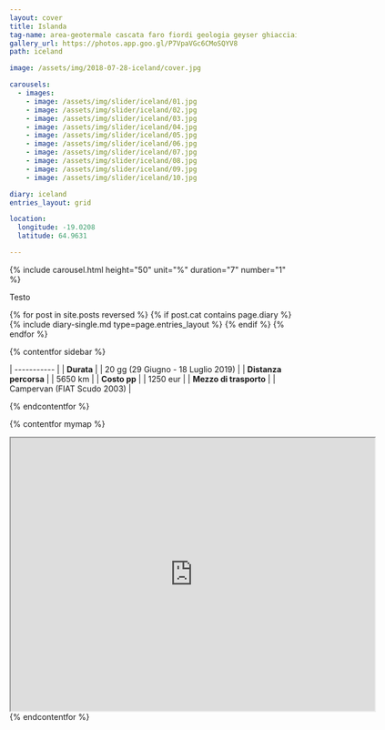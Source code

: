```yaml
---
layout: cover
title: Islanda
tag-name: area-geotermale cascata faro fiordi geologia geyser ghiacciaio laguna-glaciale porto pulcinella-di-mare relitto scogliera spiaggia vulcano
gallery_url: https://photos.app.goo.gl/P7VpaVGc6CMoSQYV8
path: iceland

image: /assets/img/2018-07-28-iceland/cover.jpg

carousels:
  - images: 
    - image: /assets/img/slider/iceland/01.jpg
    - image: /assets/img/slider/iceland/02.jpg
    - image: /assets/img/slider/iceland/03.jpg
    - image: /assets/img/slider/iceland/04.jpg
    - image: /assets/img/slider/iceland/05.jpg
    - image: /assets/img/slider/iceland/06.jpg
    - image: /assets/img/slider/iceland/07.jpg
    - image: /assets/img/slider/iceland/08.jpg
    - image: /assets/img/slider/iceland/09.jpg
    - image: /assets/img/slider/iceland/10.jpg

diary: iceland
entries_layout: grid

location:
  longitude: -19.0208
  latitude: 64.9631

---
```


{% include carousel.html height="50" unit="%" duration="7" number="1" %}

Testo

<div class="entries-{{ page.entries_layout }}">
  {% for post in site.posts reversed %}
    {% if post.cat contains page.diary %}
      {% include diary-single.md type=page.entries_layout %}
    {% endif %}
  {% endfor %}
</div>

{% contentfor sidebar %}

| ----------- |
| **Durata**      |
| 20 gg (29 Giugno - 18 Luglio 2019)   |
| **Distanza percorsa** |
| 5650 km |
| **Costo pp**      |
| 1250 eur  |
| **Mezzo di trasporto** |
| Campervan (FIAT Scudo 2003) |

{% endcontentfor %}


{% contentfor mymap %}
<iframe src="https://www.google.com/maps/d/embed?mid=1AVTYS1o5HOrGJoYhK8TJbPP7c07xYo--&ehbc=2E312F" width="640" height="480"></iframe>
{% endcontentfor %}